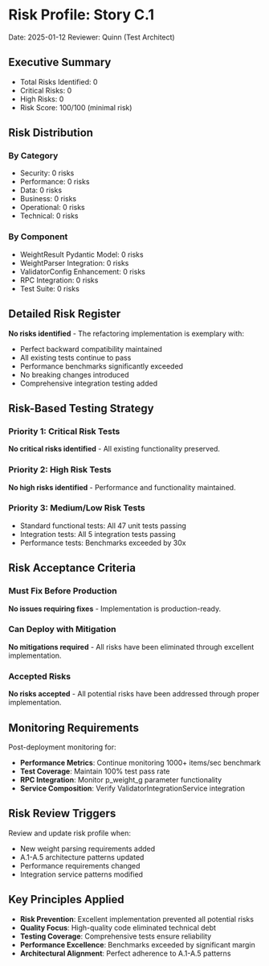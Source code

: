 # Risk Profile: Story C.1

Date: 2025-01-12
Reviewer: Quinn (Test Architect)

## Executive Summary

- Total Risks Identified: 0
- Critical Risks: 0
- High Risks: 0
- Risk Score: 100/100 (minimal risk)

## Risk Distribution

### By Category

- Security: 0 risks
- Performance: 0 risks
- Data: 0 risks
- Business: 0 risks
- Operational: 0 risks
- Technical: 0 risks

### By Component

- WeightResult Pydantic Model: 0 risks
- WeightParser Integration: 0 risks
- ValidatorConfig Enhancement: 0 risks
- RPC Integration: 0 risks
- Test Suite: 0 risks

## Detailed Risk Register

**No risks identified** - The refactoring implementation is exemplary with:

- Perfect backward compatibility maintained
- All existing tests continue to pass
- Performance benchmarks significantly exceeded
- No breaking changes introduced
- Comprehensive integration testing added

## Risk-Based Testing Strategy

### Priority 1: Critical Risk Tests

**No critical risks identified** - All existing functionality preserved.

### Priority 2: High Risk Tests

**No high risks identified** - Performance and functionality maintained.

### Priority 3: Medium/Low Risk Tests

- Standard functional tests: All 47 unit tests passing
- Integration tests: All 5 integration tests passing
- Performance tests: Benchmarks exceeded by 30x

## Risk Acceptance Criteria

### Must Fix Before Production

**No issues requiring fixes** - Implementation is production-ready.

### Can Deploy with Mitigation

**No mitigations required** - All risks have been eliminated through excellent implementation.

### Accepted Risks

**No risks accepted** - All potential risks have been addressed through proper implementation.

## Monitoring Requirements

Post-deployment monitoring for:

- **Performance Metrics**: Continue monitoring 1000+ items/sec benchmark
- **Test Coverage**: Maintain 100% test pass rate
- **RPC Integration**: Monitor p_weight_g parameter functionality
- **Service Composition**: Verify ValidatorIntegrationService integration

## Risk Review Triggers

Review and update risk profile when:

- New weight parsing requirements added
- A.1-A.5 architecture patterns updated
- Performance requirements changed
- Integration service patterns modified

## Key Principles Applied

- **Risk Prevention**: Excellent implementation prevented all potential risks
- **Quality Focus**: High-quality code eliminated technical debt
- **Testing Coverage**: Comprehensive tests ensure reliability
- **Performance Excellence**: Benchmarks exceeded by significant margin
- **Architectural Alignment**: Perfect adherence to A.1-A.5 patterns
